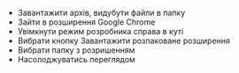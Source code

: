 - Завантажити архів, видубути файли в папку
- Зайти в розширення Google Chrome
- Увімкнути режим розробника справа в куті
- Вибрати кнопку Завантажити розпаковане розширення
- Вибрати папку з розришенням
- Насолоджуватись переглядом
